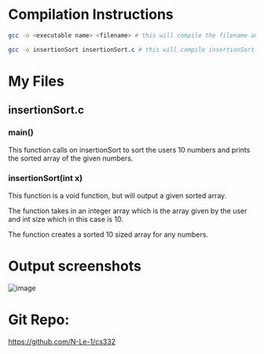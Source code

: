 # Compilation Instructions
```bash
gcc -o <executable name> <filename> # this will compile the filename and return an executable with the executable name

gcc -o insertionSort insertionSort.c # this will compile insertionSort.c and output an executable called insertionSort
```

# My Files
## insertionSort.c

### main()

This function calls on insertionSort to sort the users 10 numbers and prints the sorted array of the given numbers.

### insertionSort(int x)
This function is a void function, but will output a given sorted array.

The function takes in an integer array which is the array given by the user and int size which in this case is 10.

The function creates a sorted 10 sized array for any numbers.

# Output screenshots
![image](https://github.com/N-Le-1/cs332/assets/156348689/d1aa2b6b-293e-4312-97db-ff1a0808cf3a)

# Git Repo:
https://github.com/N-Le-1/cs332
